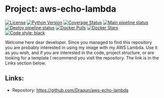 # Project: aws-echo-lambda
[![License](https://img.shields.io/badge/License-BSD%203--Clause-blue.svg)](https://opensource.org/licenses/BSD-3-Clause)
[![Python Version](https://img.shields.io/badge/Python-3.11-blue)](https://www.python.org/downloads/release)
[![Coverage Status](https://coveralls.io/repos/github/Draqun/aws-echo-lambda/badge.svg?branch=master)](https://coveralls.io/github/Draqun/aws-echo-lambda?branch=master)
[![Main pipeline status](https://github.com/Draqun/aws-echo-lambda/actions/workflows/main_pipeline.yaml/badge.svg)](https://github.com/Draqun/aws-echo-lambda/actions)
[![Deploy pipeline status](https://github.com/Draqun/aws-echo-lambda/actions/workflows/deploy_pipeline.yaml/badge.svg)](https://github.com/Draqun/aws-echo-lambda/actions)
[![Docker Pulls](https://img.shields.io/docker/pulls/draqun/aws-echo-lambda.svg)](https://hub.docker.com/r/apache/airflow)
[![Docker Stars](https://img.shields.io/docker/stars/draqun/aws-echo-lambda.svg)](https://hub.docker.com/r/apache/airflow)
[![Code style: black](https://img.shields.io/badge/code%20style-black-000000.svg)](https://github.com/psf/black)



Welcome here dear developer. Since you managed to find this repository you are probably interested in using my image with my AWS Lambda. Use it as you wish, and if you are interested in the code, project structure, or are looking for a template I recommend you visit the repository. The link is in the Links section below.

## Links:
- Repository: https://github.com/Draqun/aws-echo-lambda